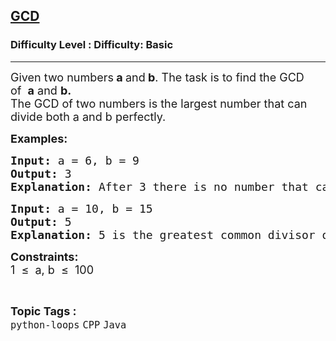 <h2><a href="https://www.geeksforgeeks.org/problems/gcd--144435/1?page=6&difficulty=Basic&status=unsolved,attempted&sortBy=accuracy">GCD</a></h2><h3>Difficulty Level : Difficulty: Basic</h3><hr><div class="problems_problem_content__Xm_eO"><p><span style="font-size: 18px;">Given two numbers<strong>&nbsp;a&nbsp;</strong>and<strong>&nbsp;b</strong>. The task is to find the GCD of&nbsp;&nbsp;<strong>a</strong>&nbsp;and&nbsp;<strong>b.<br></strong></span><span style="font-size: 18px;">The GCD of two numbers is the largest number that can divide both a and b perfectly.</span></p>
<p><span style="font-size: 18px;"><strong>Examples:</strong></span></p>
<pre><span style="font-size: 18px;"><strong>Input: </strong>a = 6, b = 9
<strong>Output: </strong>3
<strong>Explanation: </strong>After 3 there is no number that can divide both 6 and 9 perfectly.</span></pre>
<pre><span style="font-size: 18px;"><strong>Input: </strong>a = 10, b = 15
<strong>Output: </strong>5
<strong>Explanation: </strong></span><span style="font-size: 18px;">5 is the greatest common divisor of 10 and 15.</span></pre>
<p><span style="font-size: 18px;"><strong>Constraints:</strong></span><br><span style="font-size: 18px;">1&nbsp; ≤&nbsp; a, b&nbsp; ≤&nbsp; 100</span></p></div><br><p><span style=font-size:18px><strong>Topic Tags : </strong><br><code>python-loops</code>&nbsp;<code>CPP</code>&nbsp;<code>Java</code>&nbsp;